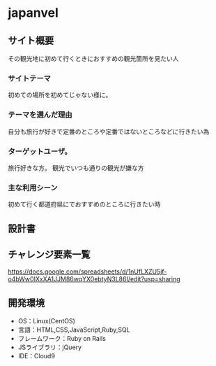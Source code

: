# japanvel

## サイト概要
その観光地に初めて行くときにおすすめの観光箇所を見たい人

### サイトテーマ
初めての場所を初めてじゃない様に。

### テーマを選んだ理由
自分も旅行が好きで定番のところや定番ではないところなどに行きたい為

### ターゲットユーザ。
旅行好きな方。
観光でいつも通りの観光が嫌な方

### 主な利用シーン
初めて行く都道府県にでおすすめのところに行きたい時

## 設計書


## チャレンジ要素一覧
https://docs.google.com/spreadsheets/d/1nUfLXZU5jf-o4bWw0IXxXA1JJM86wqYX0ebtyN3L86I/edit?usp=sharing

## 開発環境
- OS：Linux(CentOS)
- 言語：HTML,CSS,JavaScript,Ruby,SQL
- フレームワーク：Ruby on Rails
- JSライブラリ：jQuery
- IDE：Cloud9

